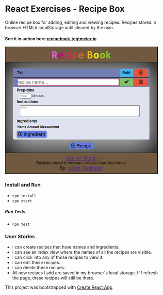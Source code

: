# React Exercises - Recipe Box

Online recipe box for adding, editing and viewing recipes. Recipes stored in browser HTML5 localStorage until cleared by the user.

#### See it in action here [recipebook.tegtmeier.io](http://recipebook.tegtmeier.io/)

![Recipe Book App](https://github.com/jtegtmeier/jake-tegtmeier-io/blob/master/app/img/RecipeBook.PNG?raw=true)

### Install and Run
- `npm install`
- `npm start`

##### Run Tests

- `npm test`

### User Stories

- I can create recipes that have names and ingredients.
- I can see an index view where the names of all the recipes are visible.
- I can click into any of those recipes to view it.
- I can edit these recipes.
- I can delete these recipes.
- All new recipes I add are saved in my browser's local storage. If I refresh the page, these recipes will still be there.


This project was bootstrapped with [Create React App](https://github.com/facebookincubator/create-react-app).
